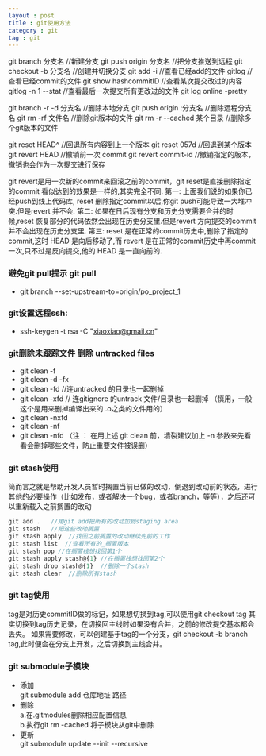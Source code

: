 ```yaml
---
layout : post
title : git使用方法
category : git
tag : git
---
```



  git branch 分支名                    //新建分支
  git push origin 分支名              //把分支推送到远程
  git checkout -b 分支名             //创建并切换分支
  git add -i                                //查看已经add的文件
  gitlog                                    //查看已经commit的文件
  git show  hashcommitID      //查看某次提交改过的内容
  gitlog -n 1 --stat                   //查看最后一次提交所有更改过的文件
  git log online -pretty 
  
  git branch  -r  -d 分支名           //删除本地分支
  git push origin  :分支名           //删除远程分支名
  git rm -rf 文件名                      //删除git版本的文件
  git rm -r --cached  某个目录    //删除多个git版本的文件
  
  git reset HEAD^                    //回退所有内容到上一个版本
  git reset 057d                      //回退到某个版本 
  git revert HEAD                    //撤销前一次 commit
  git revert commit-id             //撤销指定的版本，撤销也会作为一次提交进行保存
  
  git revert是用一次新的commit来回滚之前的commit，git reset是直接删除指定的commit
  看似达到的效果是一样的,其实完全不同.
  第一:
  上面我们说的如果你已经push到线上代码库, reset 删除指定commit以后,你git push可能导致一大堆冲突.但是revert 并不会.
  第二:
  如果在日后现有分支和历史分支需要合并的时候,reset 恢复部分的代码依然会出现在历史分支里.但是revert 方向提交的commit 并不会出现在历史分支里.
  第三:
  reset 是在正常的commit历史中,删除了指定的commit,这时 HEAD 是向后移动了,而 revert 是在正常的commit历史中再commit一次,只不过是反向提交,他的 HEAD 是一直向前的.


### 避免git pull提示      git pull <remote> <branch>
* git branch --set-upstream-to=origin/po_project_1

### git设置远程ssh:
* ssh-keygen -t rsa -C "xiaoxiao@gmail.cn"

### git删除未跟踪文件 删除 untracked files
* git clean -f
* git clean -d -fx
* git clean -fd   //连untracked 的目录也一起删掉
* git clean -xfd  // 连gitignore 的untrack 文件/目录也一起删掉 （慎用，一般这个是用来删掉编译出来的 .o之类的文件用的）
* git clean -nxfd
* git clean -nf
* git clean -nfd
（注 ： 在用上述 git clean 前，墙裂建议加上 -n 参数来先看看会删掉哪些文件，防止重要文件被误删）

### git stash使用 
简而言之就是帮助开发人员暂时搁置当前已做的改动，倒退到改动前的状态，进行其他的必要操作（比如发布，或者解决一个bug，或者branch，等等），之后还可以重新载入之前搁置的改动
```javascript
git add .   //用git add把所有的改动加到staging area
git stash   //把这些改动搁置
git stash apply  //找回之前搁置的改动继续先前的工作
git stash list  //查看所有的_搁置版本
git stash pop //在搁置栈想找回第1个
git stash apply stash@{1} //在搁置栈想找回第2个
git stash drop stash@{1}  //删除一个stash
git stash clear  //删除所有stash
```

### git tag使用
tag是对历史commitID做的标记，如果想切换到tag,可以使用git checkout tag
其实切换到tag历史记录，在切换回主线时如果没有合并，之前的修改提交基本都会丢失。
如果需要修改，可以创建基于tag的一个分支，git checkout -b branch tag,此时便会在分支上开发，之后切换到主线合并。


### git submodule子模块
* 添加  <br>
git submodule add 仓库地址 路径
* 删除  <br>
a.在.gitmodules删除相应配置信息    <br>
b.执行git rm -cached 将子模块从git中删除
* 更新  <br>
git submodule update --init --recursive



















